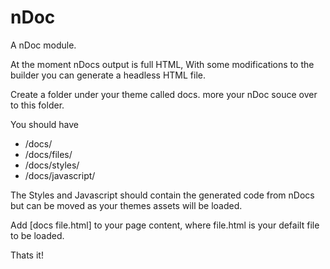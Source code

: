 nDoc
=============

A nDoc module.

At the moment nDocs output is full HTML, With some modifications to the builder you can generate a headless HTML file.

Create a folder under your theme called docs. more your nDoc souce over to this folder.

You should have 

 * /docs/
 * /docs/files/
 * /docs/styles/
 * /docs/javascript/

The Styles and Javascript should contain the generated code from nDocs but can be moved as your themes assets will be loaded.

Add [docs file.html] to your page content, where file.html is your defailt file to be loaded.

Thats it!

